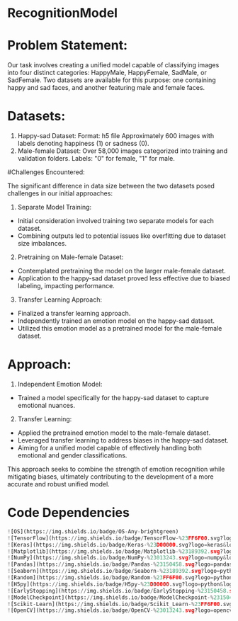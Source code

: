 # RecognitionModel
# Problem Statement:

Our task involves creating a unified model capable of classifying images into four distinct categories: HappyMale, HappyFemale, SadMale, or SadFemale. Two datasets are available for this purpose: one containing happy and sad faces, and another featuring male and female faces.

# Datasets:

1. Happy-sad Dataset:
Format: h5 file
Approximately 600 images with labels denoting happiness (1) or sadness (0).
2. Male-female Dataset:
Over 58,000 images categorized into training and validation folders.
Labels: "0" for female, "1" for male.

#Challenges Encountered:

The significant difference in data size between the two datasets posed challenges in our initial approaches:

1. Separate Model Training:
- Initial consideration involved training two separate models for each dataset.
- Combining outputs led to potential issues like overfitting due to dataset size imbalances.
2. Pretraining on Male-female Dataset:
- Contemplated pretraining the model on the larger male-female dataset.
- Application to the happy-sad dataset proved less effective due to biased labeling, impacting performance.
3. Transfer Learning Approach:
- Finalized a transfer learning approach.
- Independently trained an emotion model on the happy-sad dataset.
- Utilized this emotion model as a pretrained model for the male-female dataset.

# Approach:

1. Independent Emotion Model:
- Trained a model specifically for the happy-sad dataset to capture emotional nuances.
2. Transfer Learning:
- Applied the pretrained emotion model to the male-female dataset.
- Leveraged transfer learning to address biases in the happy-sad dataset.
- Aiming for a unified model capable of effectively handling both emotional and gender classifications.

This approach seeks to combine the strength of emotion recognition while mitigating biases, ultimately contributing to the development of a more accurate and robust unified model.

# Code Dependencies
```python
![OS](https://img.shields.io/badge/OS-Any-brightgreen)
![TensorFlow](https://img.shields.io/badge/TensorFlow-%23FF6F00.svg?logo=tensorflow&logoColor=white)
![Keras](https://img.shields.io/badge/Keras-%23D00000.svg?logo=keras&logoColor=white)
![Matplotlib](https://img.shields.io/badge/Matplotlib-%23189392.svg?logo=python&logoColor=white)
![NumPy](https://img.shields.io/badge/NumPy-%23013243.svg?logo=numpy&logoColor=white)
![Pandas](https://img.shields.io/badge/Pandas-%23150458.svg?logo=pandas&logoColor=white)
![Seaborn](https://img.shields.io/badge/Seaborn-%23189392.svg?logo=python&logoColor=white)
![Random](https://img.shields.io/badge/Random-%23FF6F00.svg?logo=python&logoColor=white)
![H5py](https://img.shields.io/badge/H5py-%23D00000.svg?logo=python&logoColor=white)
![EarlyStopping](https://img.shields.io/badge/EarlyStopping-%23150458.svg?logo=python&logoColor=white)
![ModelCheckpoint](https://img.shields.io/badge/ModelCheckpoint-%23150458.svg?logo=python&logoColor=white)
![Scikit-Learn](https://img.shields.io/badge/Scikit_Learn-%23FF6F00.svg?logo=scikit-learn&logoColor=white)
![OpenCV](https://img.shields.io/badge/OpenCV-%23013243.svg?logo=opencv&logoColor=white)
